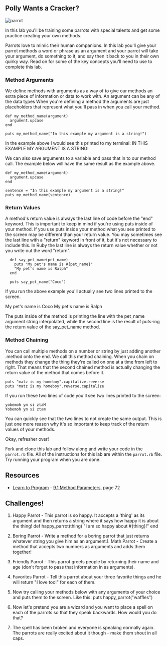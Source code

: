 

## Polly Wants a Cracker?

![parrot](http://1.bp.blogspot.com/-HDI-XiLird8/ToaJsehSY0I/AAAAAAAABso/XHXOU_qDK3k/s1600/Parrot+Funny+Pictures_1.jpg)

In this lab you'll be training some parrots with special talents and get some practice creating your own methods. 

Parrots love to mimic their human companions. In this lab you'll give your parrot methods a word or phrase as an argument and your parrot will take your argument, do something to it, and say then it back to you in their own quirky way. Read on for some of the key concepts you'll need to use to complete this lab.

### Method Arguments

We define methods with arguments as a way of to give our methods an extra piece of information or data to work with. An argument can be any of the data types When you're defining a method the arguments are just placeholders that represent what you'll pass in when you call your method. 

```
def my_method_name(argument)
  argument.upcase
end

puts my_method_name("In this example my argument is a string!")
```

In the example above I would see this printed to my terminal: IN THIS EXAMPLE MY ARGUMENT IS A STRING!

We can also save arguments to a variable and pass that in to our method call. The example below will have the same result as the example above. 

```
def my_method_name(argument)
  argument.upcase
end

sentence = "In this example my argument is a string!"
puts my_method_name(sentence)

```

### Return Values

A method's return value is always the last line of code before the "end" keyword. This is important to keep in mind if you're using puts inside of your method. If you use puts inside your method what you see printed to the screen may be different than your return value. You may sometimes see the last line with a "return" keyword in front of it, but it's not necessary to include this. In Ruby the last line is always the return value whether or not you write out the word "return". 

```
  def say_pet_name(pet_name)
    puts "My pet's name is #{pet_name}"
    "My pet's name is Ralph"
  end

  puts say_pet_name("Coco")

```

If you run the above example you'll actually see two lines printed to the screen. 

My pet's name is Coco
My pet's name is Ralph

The puts inside of the method is printing the line with the pet_name argument string interpolated, while the second line is the result of puts-ing the return value of the say_pet_name method. 

### Method Chaining

You can call multiple methods on a number or string by just adding another .method onto the end. We call this method chaining. When you chain on methods they change the thing they're called on one at a time from left to right. That means that the second chained method is actually changing the return value of the method that comes before it. 

 ```
 puts "matz is my homeboy".capitalize.reverse
 puts "matz is my homeboy".reverse.capitalize
 ```
If you run these two lines of code you'll see two lines printed to the screen: 
```
yobemoh ym si ztaM
Yobemoh ym si ztam
```
You can quickly see that the two lines to not create the same output. This is just one more reason why it's so important to keep track of the return values of your methods.

Okay, refresher over!

Fork and clone this lab and follow along and write your code in the `parrot.rb` file. All of the instructions for this lab are within the `parrot.rb` file. Try running your program when you are done. 


## Resources
* [Learn to Program](http://books.flatironschool.com/books/43?page=72) - [9.1 Method Parameters](http://books.flatironschool.com/books/43?page=72), page 72


## Challenges!
1.  Happy Parrot - This parrot is so happy. It accepts a 'thing' as its argument and then returns a string where it says how happy it is about the thing!
def happy_parrot(thing)
  "I am so happy about #{thing}!"
end

2. Boring Parrot - Write a method for a boring parrot that just returns whatever string you give him as an argument.1. Math Parrot - Create a method that accepts two numbers as arguments and adds them together! 



3. Friendly Parrot - This parrot greets people by returning their name and age (don't forget to pass that information in as arguments).



4. Favorites Parrot - Tell this parrot about your three favorite things and he will return "I love <that thing> too!" for each of them.



5.  Now try calling your methods below with any arguments of your choice and puts them to the screen. Like this:
puts happy_parrot("waffles")



6.  Now let's pretend you are a wizard and you want to place a spell on each of the parrots so that they speak backwards. How would you do that?




6. The spell has been broken and everyone is speaking normally again. The parrots are really excited about it though - make them shout in all caps.



